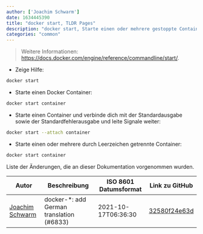 ```yaml
---
author: ['Joachim Schwarm']
date: 1634445390
title: "docker start, TLDR Pages"
description: "docker start, Starte einen oder mehrere gestoppte Container."
categories: "common"
---
```

> Weitere Informationen: <https://docs.docker.com/engine/reference/commandline/start/>.

- Zeige Hilfe:

```bash
docker start
```

- Starte einen Docker Container:

```bash
docker start container
```

- Starte einen Container und verbinde dich mit der Standardausgabe sowie der Standardfehlerausgabe und leite Signale weiter:

```bash
docker start --attach container
```

- Starte einen oder mehrere durch Leerzeichen getrennte Container:

```bash
docker start container
```
Liste der Änderungen, die an dieser Dokumentation vorgenommen wurden.


Autor | Beschreibung | ISO 8601 Datumsformat | Link zu GitHub
------|-----|-----|-----
[Joachim Schwarm](mailto:joachim@schwarm.co) | docker-*: add German translation (#6833) | 2021-10-17T06:36:30 | [32580f24e63d](https://github.com/tldr-pages/tldr/commit/32580f24e63daa8abf77cffe6bc7dac55911fb3a)

